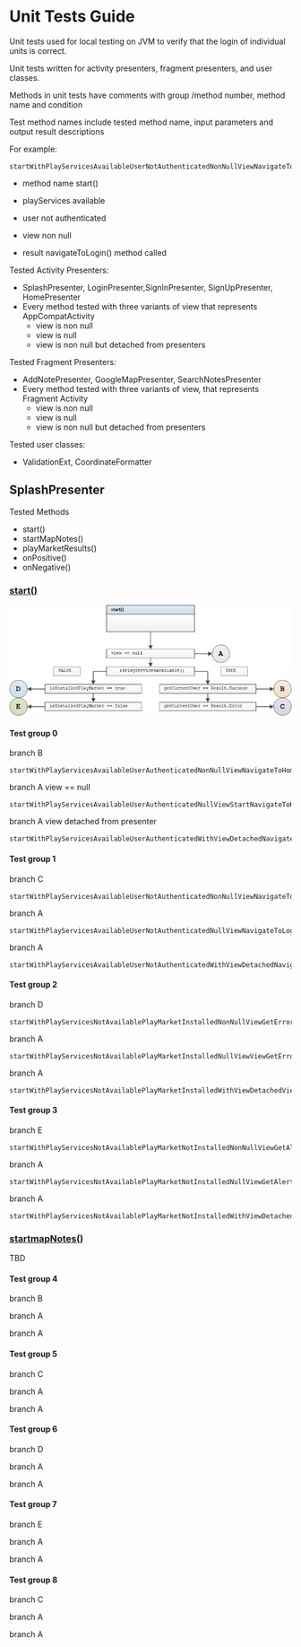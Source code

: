 # Unit Tests Guide

Unit tests used for local testing on JVM to verify that the login of individual units is correct.

Unit tests  written for activity presenters, fragment presenters, and user classes.

Methods in unit tests have comments with group /method number, method name and condition

Test method names include tested method name, input parameters and output result descriptions

For example:

```
startWithPlayServicesAvailableUserNotAuthenticatedNonNullViewNavigateToLoginCalled
```

- method name 		start()

- playServices			available

- user					 	not authenticated

- view						non null

- result		       		navigateToLogin() method called

Tested Activity Presenters:  

- SplashPresenter, LoginPresenter,SignInPresenter, SignUpPresenter, HomePresenter
- Every method tested with  three variants  of view that represents AppCompatActivity
  - view is non null
  - view is null
  - view is non null but detached from presenters

Tested Fragment Presenters:

- AddNotePresenter, GoogleMapPresenter, SearchNotesPresenter
- Every method tested with  three variants of view, that represents Fragment Activity
  - view is non null
  - view is null
  - view is non null but detached from presenters

Tested user classes:

- ValidationExt, CoordinateFormatter



## SplashPresenter

Tested Methods

-  start()
- startMapNotes()
- playMarketResults()
- onPositive()
- onNegative()

### <u>start()</u>

![](unit/splash_presenter_start.png)

#### Test group 0	

branch	B

```
startWithPlayServicesAvailableUserAuthenticatedNonNullViewNavigateToHomeCalled
```

branch	A	view == null

```
startWithPlayServicesAvailableUserAuthenticatedNullViewStartNavigateToHomeNotCalled
```

branch	A	view detached from presenter

```
startWithPlayServicesAvailableUserAuthenticatedWithViewDetachedNavigateToHomeNotCalled
```

#### Test group 1

branch	C

```
startWithPlayServicesAvailableUserNotAuthenticatedNonNullViewNavigateToLoginCalled
```

branch	A

```
startWithPlayServicesAvailableUserNotAuthenticatedNullViewNavigateToLoginNotCalled
```

branch	A

```
startWithPlayServicesAvailableUserNotAuthenticatedWithViewDetachedNavigateToLoginNotCalled
```

#### Test group 2

branch	D

```
startWithPlayServicesNotAvailablePlayMarketInstalledNonNullViewGetErrorDialog
```

branch 	A

```
startWithPlayServicesNotAvailablePlayMarketInstalledNullViewViewGetErrorDialogNotCalled
```

branch 	A

```
startWithPlayServicesNotAvailablePlayMarketInstalledWithViewDetachedViewGetErrorDialogNotCalled
```

#### Test group 3

branch	E

```
startWithPlayServicesNotAvailablePlayMarketNotInstalledNonNullViewGetAlertDialog
```

branch 	A

```
startWithPlayServicesNotAvailablePlayMarketNotInstalledNullViewGetAlertDialogNotCalled
```

branch 	A

```
startWithPlayServicesNotAvailablePlayMarketNotInstalledWithViewDetachedGetAlertDialogNotCalled
```

### <u>startmapNotes()</u>

TBD



#### Test group 4

branch	B

branch 	A

branch 	A



#### Test group 5

branch	C

branch 	A

branch 	A



#### Test group 6

branch	D

branch 	A

branch 	A



#### Test group 7

branch	E

branch 	A

branch 	A

#### Test group 8

branch	C

branch 	A

branch 	A